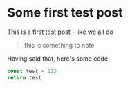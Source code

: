 # Some first test post
This is a first test post - like we all do

> this is something to note

Having said that, here's some code

```javascript
const test = 123
return test
```
